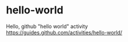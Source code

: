 # hello-world
Hello, github "hello world" activity https://guides.github.com/activities/hello-world/
